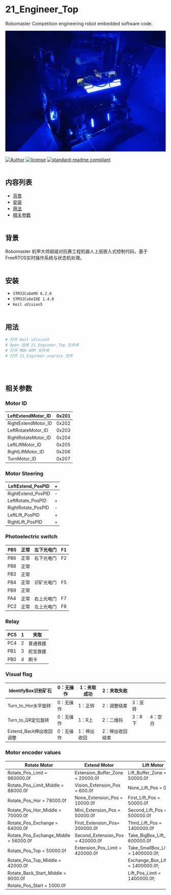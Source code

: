 # 21_Engineer_Top
Robomaster Competition engineering robot embedded software code.

![Image text](Image/Engineer_blue.jpg)

[![Author](https://img.shields.io/badge/Author-BenjaminChen-blue.svg "Author")](https://github.com/cypypccpy "Author")
[![license](https://img.shields.io/github/license/:user/:repo.svg)](LICENSE)
[![standard-readme compliant](https://img.shields.io/badge/readme%20style-standard-brightgreen.svg?style=flat-square)](https://github.com/RichardLitt/standard-readme)
<br></br>

## 内容列表

- [背景](#背景)
- [安装](#安装)
- [用法](#用法)
- [相关参数](#相关参数)
  <br></br>

## 背景

Robomaster 机甲大师超级对抗赛工程机器人上层嵌入式控制代码，基于FreeRTOS实时操作系统与状态机处理。
<br></br>

## 安装

- `STM32CubeMX 6.2.0`
- `STM32CubeIDE 1.4.0`
- `Keil uVision5`
  <br></br>

## 用法

```bash
# 打开 Keil uVision5
# Open 选择 21_Engineer_Top 文件夹
# 打开 MDK-ARM 文件夹
# 打开 21_Engineer.uvprojx 文件
```

<br></br>

## 相关参数

### Motor ID

| LeftExtendMotor_ID  | 0x201 |
| :------------------ | ----- |
| RightExtendMotor_ID | 0x202 |
| LeftRotateMotor_ID  | 0x203 |
| RightRotateMotor_ID | 0x204 |
| LeftLiftMotor_ID    | 0x205 |
| RightLiftMotor_ID   | 0x206 |
| TurnMotor_ID        | 0x207 |



### Motor Steering

| LeftExtend_PosPID  | +    |
| ------------------ | ---- |
| RightExtend_PosPID | -    |
| LeftRotate_PosPID  | +    |
| RightRotate_PosPID | -    |
| LeftLift_PosPID    | +    |
| RightLift_PosPID   | +    |



### Photoelectric switch

| PB5  | 正常 | 左下光电门 | F1   |
| ---- | ---- | ---------- | ---- |
| PB6  | 正常 | 右下光电门 | F2   |
| PB8  | 正常 |            |      |
| PB3  | 正常 |            |      |
| PB4  | 正常 | 识矿光电门 | F5   |
| PB9  | 正常 |            |      |
| PA4  | 正常 | 右上光电门 | F7   |
| PC2  | 正常 | 左上光电门 | F8   |



### Relay

| PC5  | 1    | 夹取     |
| ---- | ---- | -------- |
| PC4  | 2    | 普通救援 |
| PB1  | 3    | 舵宝救援 |
| PB0  | 4    | 刷卡     |



### Visual flag

| IdentifyBox识别矿石     | 0：无操作 | 1：夹取成功 | 2：夹取失败     |         |         |
| ----------------------- | --------- | ----------- | --------------- | ------- | ------- |
| Turn_to_Hor水平旋转     | 0：无操作 | 1：正转     | 2：调整结束     | 3：反转 |         |
| Turn_to_QR定位旋转      | 0：无操作 | 1：R上      | 2：二维码       | 3：R下  | 4：空白 |
| Extend_Back伸出收回调整 | 0：无操作 | 1：伸出收回 | 2：伸出收回结束 |         |         |



### Motor encoder values

| Rotate Motor                          | Extend Motor                           | Lift Motor                           |
| ------------------------------------- | -------------------------------------- | ------------------------------------ |
| Rotate_Pos_Limit = 960000.0f          | Extension_Buffer_Zone = 20000.0f       | Lift_Buffer_Zone = 50000.0f          |
| Rotate_Pos_Limit_Middle = 88000.0f    | Vision_Extension_Pos = 600.0f          | None_Lift_Pos = 0.0f                 |
| Rotate_Pos_Hor = 78000.0f             | None_Extension_Pos = 10000.0f          | First_Lift_Pos = 50000.0f            |
| Rotate_Pos_Hor_Middle = 70000.0f      | Mini_Extension_Pos = 50000.0f          | Second_Lift_Pos = 500000.0f          |
| Rotate_Pos_Exchange = 64000.0f        | First_Extension_Pos= 		200000.0f | Third_Lift_Pos = 1400000.0f          |
| Rotate_Pos_Exchange_Middle = 56000.0f | Second_Extension_Pos = 420000.0f       | Take_BigBox_Lift_Pos = 600000.0f     |
| Rotate_Pos_Top = 50000.0f             | Extension_Pos_Limit = 420000.0f        | Take_SmallBox_Lift_Pos = 1400000.0f; |
| Rotate_Pos_Top_Middle = 42000.0f      |                                        | Exchange_Box_Lift_Pos = 1400000.0f;  |
| Rotate_Back_Start_Middle = 9000.0f    |                                        | Lift_Pos_Limit = 1400000.0f;         |
| Rotate_Pos_Start = 1000.0f            |                                        |                                      |









